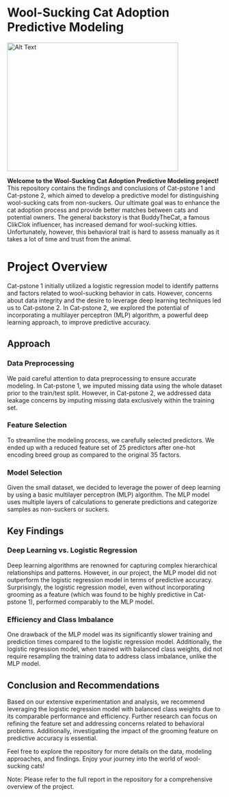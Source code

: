 # Wool-Sucking Cat Adoption Predictive Modeling
<img src="..\images\cat-sucking-on-blanket-scaled.jpg" alt="Alt Text" width="400" height="300">

**Welcome to the Wool-Sucking Cat Adoption Predictive Modeling project!** 
This repository contains the findings and conclusions of Cat-pstone 1 and Cat-pstone 2, which aimed to develop a predictive model for distinguishing wool-sucking cats from non-suckers. Our ultimate goal was to enhance the cat adoption process and provide better matches between cats and potential owners. The general backstory is that BuddyTheCat, a famous ClikClok influencer, has increased demand for wool-sucking kitties. Unfortunately, however, this behavioral trait is hard to assess manually as it takes a lot of time and trust from the animal. 

# Project Overview
Cat-pstone 1 initially utilized a logistic regression model to identify patterns and factors related to wool-sucking behavior in cats. However, concerns about data integrity and the desire to leverage deep learning techniques led us to Cat-pstone 2. In Cat-pstone 2, we explored the potential of incorporating a multilayer perceptron (MLP) algorithm, a powerful deep learning approach, to improve predictive accuracy.

## Approach
### Data Preprocessing
We paid careful attention to data preprocessing to ensure accurate modeling. In Cat-pstone 1, we imputed missing data using the whole dataset prior to the train/test split. However, in Cat-pstone 2, we addressed data leakage concerns by imputing missing data exclusively within the training set.

### Feature Selection
To streamline the modeling process, we carefully selected predictors. We ended up with a reduced feature set of 25 predictors after one-hot encoding breed group as compared to the original 35 factors.

### Model Selection
Given the small dataset, we decided to leverage the power of deep learning by using a basic multilayer perceptron (MLP) algorithm. The MLP model uses multiple layers of calculations to generate predictions and categorize samples as non-suckers or suckers.

## Key Findings
### Deep Learning vs. Logistic Regression
Deep learning algorithms are renowned for capturing complex hierarchical relationships and patterns. However, in our project, the MLP model did not outperform the logistic regression model in terms of predictive accuracy. Surprisingly, the logistic regression model, even without incorporating grooming as a feature (which was found to be highly predictive in Cat-pstone 1), performed comparably to the MLP model.

### Efficiency and Class Imbalance
One drawback of the MLP model was its significantly slower training and prediction times compared to the logistic regression model. Additionally, the logistic regression model, when trained with balanced class weights, did not require resampling the training data to address class imbalance, unlike the MLP model.

## Conclusion and Recommendations
Based on our extensive experimentation and analysis, we recommend leveraging the logistic regression model with balanced class weights due to its comparable performance and efficiency. Further research can focus on refining the feature set and addressing concerns related to behavioral problems. Additionally, investigating the impact of the grooming feature on predictive accuracy is essential.

Feel free to explore the repository for more details on the data, modeling approaches, and findings. Enjoy your journey into the world of wool-sucking cats!

Note: Please refer to the full report in the repository for a comprehensive overview of the project.
